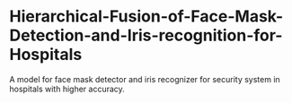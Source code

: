 # Hierarchical-Fusion-of-Face-Mask-Detection-and-Iris-recognition-for-Hospitals
A model for face mask detector and  iris recognizer for security system in  hospitals with higher accuracy.​
